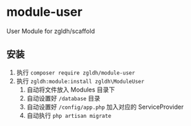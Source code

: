 # module-user
User Module for zgldh/scaffold 

## 安装
1. 执行 `composer require zgldh/module-user`
2. 执行  `zgldh:module:install zgldh\ModuleUser`
    1. 自动将文件放入 Modules 目录下
    2. 自动设置好 `/database` 目录
    3. 自动设置好 `/config/app.php` 加入对应的 ServiceProvider
    4. 自动执行 `php artisan migrate`